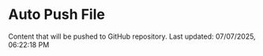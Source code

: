 # Auto Push File

Content that will be pushed to GitHub repository.
Last updated: 07/07/2025, 06:22:18 PM